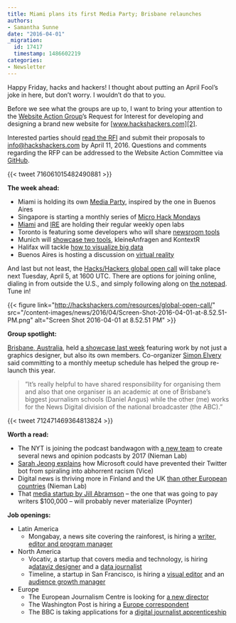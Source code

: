```yaml
---
title: Miami plans its first Media Party; Brisbane relaunches
authors:
- Samantha Sunne
date: "2016-04-01"
_migration:
  id: 17417
  timestamp: 1486602219
categories:
- Newsletter
---
```


Happy Friday, hacks and hackers! I thought about putting an April Fool’s joke in here, but don’t worry. I wouldn’t do that to you.

Before we see what the groups are up to, I want to bring your attention to the [Website Action Group][1]’s Request for Interest for developing and designing a brand new website for [www.hackshackers.com][2].

Interested parties should [read the RFI][3] and submit their proposals to <info@hackshackers.com> by April 11, 2016. Questions and comments regarding the RFP can be addressed to the Website Action Committee via [GitHub][4].

{{< tweet 716061015482490881 >}}

**The week ahead:**

  * Miami is holding its own [Media Party][5], inspired by the one in Buenos Aires
  * Singapore is starting a monthly series of [Micro Hack Mondays][6]
  * [Miami][7] and [IRE][8] are holding their regular weekly open labs
  * Toronto is featuring some developers who will share [newsroom tools][9]
  * Munich will [showcase two tools][10], kleineAnfragen and KontextR
  * Halifax will tackle [how to visualize big data][11]
  * Buenos Aires is hosting a discussion on [virtual reality][12]

And last but not least, the [Hacks/Hackers global open call][13] will take place next Tuesday, April 5, at 1600 UTC. There are options for joining online, dialing in from outside the U.S., and simply following along on [the notepad][14]. Tune in!

{{< figure link="http://hackshackers.com/resources/global-open-call/" src="/content-images/news/2016/04/Screen-Shot-2016-04-01-at-8.52.51-PM.png" alt="Screen Shot 2016-04-01 at 8.52.51 PM" >}}

**Group spotlight:**

[Brisbane, Australia][15], held [a showcase last week][16] featuring work by not just a graphics designer, but also its own members. Co-organizer [Simon Elvery][17] said committing to a monthly meetup schedule has helped the group re-launch this year.

> ”It&#8217;s really helpful to have shared responsibility for organising them and also that one organiser is an academic at one of Brisbane&#8217;s biggest journalism schools (Daniel Angus) while the other (me) works for the News Digital division of the national broadcaster (the ABC).”

{{< tweet 712471469364813824 >}}

**Worth a read:**

  * The NYT is joining the podcast bandwagon with [a new team][18] to create several news and opinion podcasts by 2017 (Nieman Lab)
  * [Sarah Jeong explains][19] how Microsoft could have prevented their Twitter bot from spiraling into abhorrent racism (Vice)
  * Digital news is thriving more in Finland and the UK [than other European countries][20] (Nieman Lab)
  * That [media startup by Jill Abramson][21] &#8211; the one that was going to pay writers $100,000 &#8211; will probably never materialize (Poynter)

**Job openings:**

  * Latin America
      * Mongabay, a news site covering the rainforest, is hiring a [writer, editor and program manager][22]
  * North America
      * Vocativ, a startup that covers media and technology, is hiring a[dataviz designer][23] and a [data journalist][24]
      * Timeline, a startup in San Francisco, is hiring a [visual editor][25] and an [audience growth manager][26]
  * Europe
      * The European Journalism Centre is looking for [a new director][27]
      * The Washington Post is hiring a [Europe correspondent][28]
      * The BBC is taking applications for a [digital journalist apprenticeship][29]

 [1]: https://github.com/hackshackers/action-group-website
 [2]: http://www.hackshackers.com
 [3]: https://docs.google.com/document/d/1P4YfJrcTo9rA1UbcLDXI2QpdcndfquqNDFAFO0c51M0/edit
 [4]: https://github.com/hackshackers/action-group-website/issues
 [5]: http://www.meetup.com/Hacks-Hackers-Miami/events/229684852/
 [6]: http://www.meetup.com/Hacks-Hackers-Singapore/events/226310426/
 [7]: http://www.meetup.com/Hacks-Hackers-Miami/
 [8]: http://www.meetup.com/hackshackersIRE/
 [9]: http://www.meetup.com/Hacks-Hackers-Toronto/events/229576055/
 [10]: http://www.meetup.com/Hacks-Hackers-Munchen/events/229316133/
 [11]: http://www.meetup.com/Hacks-Hackers-HFX/events/229969734/
 [12]: http://www.meetup.com/HacksHackersBA/events/229931864/
 [13]: http://hackshackers.com/resources/global-open-call/
 [14]: http://etherpad.io/p/Hacks-Hackers_Global_Open_Call-4-5-16
 [15]: http://www.meetup.com/Hacks-Hackers-Brisbane/
 [16]: http://www.meetup.com/Hacks-Hackers-Brisbane/events/228720216/
 [17]: https://twitter.com/drzax
 [18]: http://www.niemanlab.org/2016/03/from-nieman-reports-the-four-kinds-of-people-you-meet-in-newsrooms-going-digital/
 [19]: http://motherboard.vice.com/read/how-to-make-a-not-racist-bot
 [20]: http://www.niemanlab.org/2016/03/in-the-u-k-and-finland-public-media-is-thriving-on-digital-in-other-european-countries-not-so-much/
 [21]: http://www.poynter.org/2016/jill-abramsons-longform-journalism-venture-with-steve-brill-is-on-hold-for-now/403812/
 [22]: http://hackshackers.us1.list-manage1.com/track/click?u=c56f2e53d5ed6ef87f8aaa75c&id=7e4aef1d4a&e=1b35b85d7d
 [23]: http://hackshackers.us1.list-manage.com/track/click?u=c56f2e53d5ed6ef87f8aaa75c&id=b66d50939f&e=1b35b85d7d
 [24]: http://hackshackers.us1.list-manage1.com/track/click?u=c56f2e53d5ed6ef87f8aaa75c&id=920b61a183&e=1b35b85d7d
 [25]: http://hackshackers.us1.list-manage.com/track/click?u=c56f2e53d5ed6ef87f8aaa75c&id=ce62e32db9&e=1b35b85d7d
 [26]: http://hackshackers.us1.list-manage1.com/track/click?u=c56f2e53d5ed6ef87f8aaa75c&id=3d4ce5f416&e=1b35b85d7d
 [27]: http://hackshackers.us1.list-manage.com/track/click?u=c56f2e53d5ed6ef87f8aaa75c&id=0269e464d6&e=1b35b85d7d
 [28]: http://hackshackers.us1.list-manage1.com/track/click?u=c56f2e53d5ed6ef87f8aaa75c&id=8c9f2f2085&e=1b35b85d7d
 [29]: http://hackshackers.us1.list-manage.com/track/click?u=c56f2e53d5ed6ef87f8aaa75c&id=a8e177844b&e=1b35b85d7d
